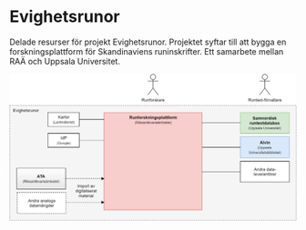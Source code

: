 # Evighetsrunor
Delade resurser för projekt Evighetsrunor. Projektet syftar till att bygga en forskningsplattform för Skandinaviens runinskrifter. Ett samarbete mellan RAÄ och Uppsala Universitet.

![alt text](https://github.com/riksantikvarieambetet/Evighetsrunor/blob/master/evighetsrunor.png "Översikt runforskningsplattformen")

